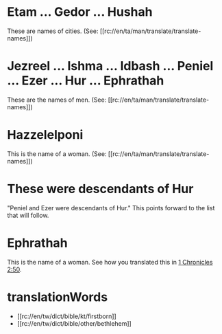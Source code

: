 # Etam ... Gedor ... Hushah

These are names of cities. (See: [[rc://en/ta/man/translate/translate-names]])

# Jezreel ... Ishma ... Idbash ... Peniel ... Ezer ... Hur ... Ephrathah

These are the names of men. (See: [[rc://en/ta/man/translate/translate-names]])

# Hazzelelponi

This is the name of a woman. (See: [[rc://en/ta/man/translate/translate-names]])

# These were descendants of Hur

"Peniel and Ezer were descendants of Hur." This points forward to the list that will follow.

# Ephrathah

This is the name of a woman. See how you translated this in [1 Chronicles 2:50](../02/50.md).

# translationWords

* [[rc://en/tw/dict/bible/kt/firstborn]]
* [[rc://en/tw/dict/bible/other/bethlehem]]